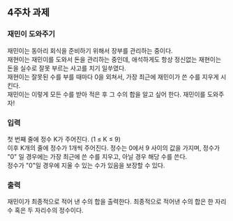 ## 4주차 과제

### 재민이 도와주기
재민이는 동아리 회식을 준비하기 위해서 장부를 관리하는 중이다. <br>
재현이는 재민이를 도와서 돈을 관리하는 중인데, 애석하게도 항상 정신없는 재현이는
돈을 실수로 잘못 부르는 사고를 치기 일쑤였다. <br>
재현이는 잘못된 수를 부를 때마다 0을 외쳐서, 가장 최근에 재민이가 쓴 수를 지우게
시킨다. <br>
재민이는 이렇게 모든 수를 받아 적은 후 그 수의 합을 알고 싶어 한다. 재민이를
도와주자! <br>

### 입력
첫 번째 줄에 정수 K가 주어진다. (1 ≤ K ≤ 9) <br>
이후 K개의 줄에 정수가 1개씩 주어진다. 정수는 0에서 9 사이의 값을 가지며, 정수가
"0" 일 경우에는 가장 최근에 쓴 수를 지우고, 아닐 경우 해당 수를 쓴다. <br>
정수가 "0"일 경우에 지울 수 있는 수가 있음을 보장할 수 있다. <br>

### 출력
재민이가 최종적으로 적어 낸 수의 합을 출력한다. 최종적으로 적어낸 수의 합은 한
자리수 혹은 두 자리수의 정수이다. 